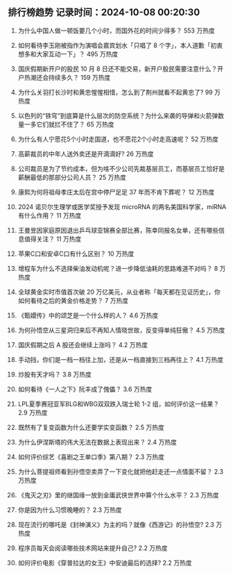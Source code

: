 
## 排行榜趋势 记录时间：2024-10-08 00:20:30
  
  1. 为什么中国人做一顿饭要几个小时，而国外花的时间少得多？ 553 万热度
    
  2. 如何看待李玉刚被指作为演唱会嘉宾划水「只唱了 8 个字」，本人道歉「初衷想多和大家互动一下」？ 495 万热度
    
  3. 国庆假期新开户的股民 10 月 8 日还不能交易，新开户股民需要注意什么？开户热潮还会持续多久？ 159 万热度
    
  4. 为什么关羽打长沙时和黄忠惺惺相惜，怎么到了荆州就看不起黄忠了? 99 万热度
    
  5. 以色列的“铁穹”到底算是什么层次的防空系统？为什么来袭的导弹和火箭弹数量一多它们就拦不住了？ 65 万热度
    
  6. 为什么有人宁愿花5个小时走国道，也不愿花2个小时走高速呢？ 52 万热度
    
  7. 高薪裁员的中年人送外卖还是开滴滴好? 26 万热度
    
  8. 公司裁员是为了节约成本，但为啥不少公司先裁基层员工，而基层员工恰好是薪酬最低的那部分公司人员？ 25 万热度
    
  9. 康熙为何将祖母孝庄太后在宫中停尸足足 37 年而不肯下葬呢？ 12 万热度
    
  10. 2024 诺贝尔生理学或医学奖授予发现 microRNA 的两名美国科学家，miRNA 有什么作用？ 11 万热度
    
  11. 王曼昱因家庭原因退出乒乓球亚锦赛全部比赛，陈幸同报名女单，还有哪些信息值得关注？ 11 万热度
    
  12. 苹果C口和安卓C口有什么区别？ 10 万热度
    
  13. 增程车为什么不选择柴油发动机呢？进一步降低油耗的思路难道不对吗？ 8 万热度
    
  14. 全球黄金实时市值首次破 20 万亿美元，从业者称「每天都在见证历史」，你如何看待之后的黄金价格走势？ 7 万热度
    
  15. 《甄嬛传》中的颂芝是一个什么样的人？ 4.6 万热度
    
  16. 为何孙悟空从三星洞归来后不再知人情晓世故，反变得单纯狂傲？ 4.5 万热度
    
  17. 国庆假期之后 A 股还会继续上涨吗？ 4.2 万热度
    
  18. 手动挡，你们是一档一档往上加，还是从一档直接到三档再往上？ 4.1 万热度
    
  19. 炒股有天才吗？ 3.8 万热度
    
  20. 如何看待《一人之下》阮丰成了傀儡？ 3.6 万热度
    
  21. LPL夏季赛冠亚军BLG和WBG双双跌入瑞士轮 1-2 组，如何评价这一结果？ 2.9 万热度
    
  22. 既然有了复变函数为什么还要学实变函数？ 2.5 万热度
    
  23. 为什么伊涅斯塔的伟大无法在数据上表现出来？ 2.4 万热度
    
  24. 如何评价综艺《喜剧之王单口季》第八期？ 2.3 万热度
    
  25. 为什么菩提祖师看到孙悟空卖弄了一下变化就把他赶走还一点情面不留？ 2.3 万热度
    
  26. 《鬼灭之刃》里的继国缘一放到金庸武侠世界中算个什么水平？ 2.3 万热度
    
  27. 你是因为什么习惯晚睡的？ 2.3 万热度
    
  28. 现在流行的哪吒是《封神演义》为主的吗？就像《西游记》的孙悟空? 2.3 万热度
    
  29. 程序员每天会阅读哪些技术网站来提升自己? 2.2 万热度
    
  30. 如何评价电影《穿普拉达的女王》中安迪最后的选择? 2.2 万热度
    